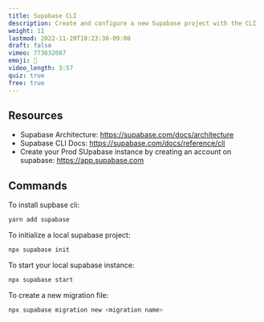 ```yaml
---
title: Supabase CLI
description: Create and configure a new Supabase project with the CLI
weight: 11
lastmod: 2022-11-20T10:23:30-09:00
draft: false
vimeo: 773632087
emoji: 🔨
video_length: 3:57
quiz: true
free: true
---
```


## Resources

- Supabase Architecture: https://supabase.com/docs/architecture
- Supabase CLI Docs: https://supabase.com/docs/reference/cli
- Create your Prod SUpabase instance by creating an account on supabase: https://app.supabase.com

## Commands

To install supbase cli:

```bash
yarn add supabase
```

To initialize a local supabase project:

```bash
npx supabase init
```

To start your local supabase instance:

```bash
npx supabase start
```

To create a new migration file:

```bash
npx supabase migration new <migration name>
```
